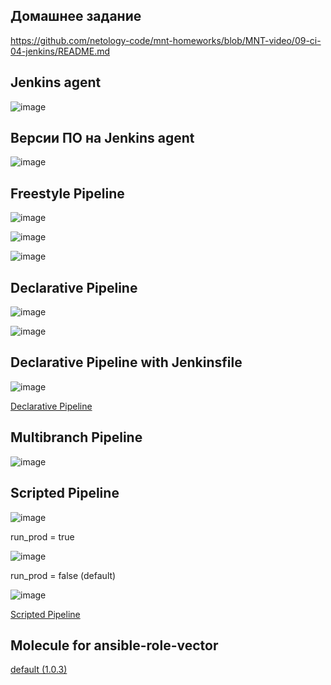 ## Домашнее задание

https://github.com/netology-code/mnt-homeworks/blob/MNT-video/09-ci-04-jenkins/README.md


## Jenkins agent

![image](png/agent.png)


## Версии ПО на Jenkins agent

![image](png/versions.png)


## Freestyle Pipeline

![image](png/freestyle_job_settings_01.png)

![image](png/freestyle_job_settings_02.png)

![image](png/freestyle_job_verify.png)


## Declarative Pipeline

![image](png/declarative_job_pipeline.png)

![image](png/declarative_job_verify.png)


## Declarative Pipeline with Jenkinsfile

![image](png/declarative_job_jenkinsfile.png)

[Declarative Pipeline](https://github.com/ivvklimov/ansible-role-vector/blob/1.0.3/Jenkinsfile)


## Multibranch Pipeline

![image](png/multibranch_pipeline.png)


## Scripted Pipeline

![image](png/prod_run_pipeline.png)

run_prod = true

![image](png/prod_run_true.png)

run_prod = false (default)

![image](png/prod_run_false.png)

[Scripted Pipeline](ScriptedJenkinsfile)


## Molecule for ansible-role-vector

[default (1.0.3)](https://github.com/ivvklimov/ansible-role-vector/tree/1.0.3/molecule/default)
